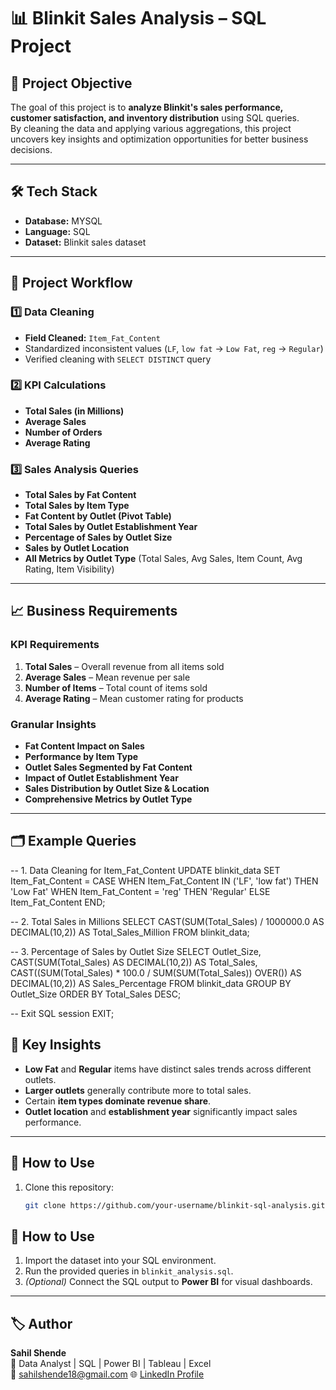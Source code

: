 # 📊 Blinkit Sales Analysis – SQL Project

## 📌 Project Objective
The goal of this project is to **analyze Blinkit's sales performance, customer satisfaction, and inventory distribution** using SQL queries.  
By cleaning the data and applying various aggregations, this project uncovers key insights and optimization opportunities for better business decisions.

---

## 🛠️ Tech Stack
- **Database:** MYSQL
- **Language:** SQL
- **Dataset:** Blinkit sales dataset

---

## 📂 Project Workflow

### 1️⃣ Data Cleaning
- **Field Cleaned:** `Item_Fat_Content`
- Standardized inconsistent values (`LF`, `low fat` → `Low Fat`, `reg` → `Regular`)
- Verified cleaning with `SELECT DISTINCT` query

### 2️⃣ KPI Calculations
- **Total Sales (in Millions)**
- **Average Sales**
- **Number of Orders**
- **Average Rating**

### 3️⃣ Sales Analysis Queries
- **Total Sales by Fat Content**
- **Total Sales by Item Type**
- **Fat Content by Outlet (Pivot Table)**
- **Total Sales by Outlet Establishment Year**
- **Percentage of Sales by Outlet Size**
- **Sales by Outlet Location**
- **All Metrics by Outlet Type** (Total Sales, Avg Sales, Item Count, Avg Rating, Item Visibility)

---

## 📈 Business Requirements

### KPI Requirements
1. **Total Sales** – Overall revenue from all items sold
2. **Average Sales** – Mean revenue per sale
3. **Number of Items** – Total count of items sold
4. **Average Rating** – Mean customer rating for products

### Granular Insights
- **Fat Content Impact on Sales**
- **Performance by Item Type**
- **Outlet Sales Segmented by Fat Content**
- **Impact of Outlet Establishment Year**
- **Sales Distribution by Outlet Size & Location**
- **Comprehensive Metrics by Outlet Type**

---

## 🗂️ Example Queries

-- 1. Data Cleaning for Item_Fat_Content
UPDATE blinkit_data
SET Item_Fat_Content = 
    CASE 
        WHEN Item_Fat_Content IN ('LF', 'low fat') THEN 'Low Fat'
        WHEN Item_Fat_Content = 'reg' THEN 'Regular'
        ELSE Item_Fat_Content
    END;

-- 2. Total Sales in Millions
SELECT CAST(SUM(Total_Sales) / 1000000.0 AS DECIMAL(10,2)) AS Total_Sales_Million
FROM blinkit_data;

-- 3. Percentage of Sales by Outlet Size
SELECT 
    Outlet_Size, 
    CAST(SUM(Total_Sales) AS DECIMAL(10,2)) AS Total_Sales,
    CAST((SUM(Total_Sales) * 100.0 / SUM(SUM(Total_Sales)) OVER()) AS DECIMAL(10,2)) AS Sales_Percentage
FROM blinkit_data
GROUP BY Outlet_Size
ORDER BY Total_Sales DESC;

-- Exit SQL session
EXIT;


## 📌 Key Insights
- **Low Fat** and **Regular** items have distinct sales trends across different outlets.
- **Larger outlets** generally contribute more to total sales.
- Certain **item types dominate revenue share**.
- **Outlet location** and **establishment year** significantly impact sales performance.

---

## 📜 How to Use
1. Clone this repository:
   ```bash
   git clone https://github.com/your-username/blinkit-sql-analysis.git

## 📜 How to Use
1. Import the dataset into your SQL environment.
2. Run the provided queries in `blinkit_analysis.sql`.
3. *(Optional)* Connect the SQL output to **Power BI** for visual dashboards.

---

## 🏷️ Author
**Sahil Shende**  
💼 Data Analyst | SQL | Power BI | Tableau | Excel  
📧 sahilshende18@gmail.com
🌐 [LinkedIn Profile](linkedin.com/in/sahilshendeofficial)


